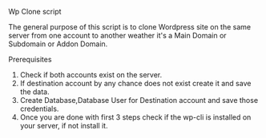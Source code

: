 Wp Clone script

The general purpose of this script is to clone Wordpress site on the same server from one account to another weather it's a Main Domain or Subdomain or Addon Domain.

Prerequisites

1. Check if both accounts exist on the server.
2. If destination account by any chance does not exist create it and save the data.
3. Create Database,Database User for Destination account and save those credentials.
4. Once you are done with first 3 steps check if the wp-cli is installed on your server, if not install it.
